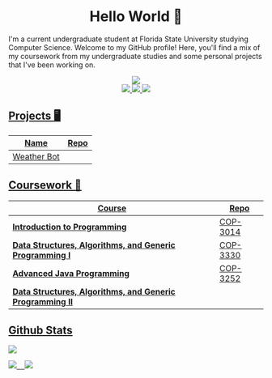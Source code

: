 <h1 align=center> Hello World &#128075 </h1>

I'm a current undergraduate student at Florida State University studying Computer Science. Welcome to my GitHub profile! Here, you'll find a mix of my coursework from my undergraduate studies and some personal projects that I've been working on.

<div align=center>
<a href="https://github.com/chrisjnielson44">
    <img src="https://github-stats-alpha.vercel.app/api?username=chrisjnielson44&cc=22272e&tc=37BCF6&ic=fff&bc=0000">
</a>
</div>

<div align=center>
<a  href="https://www.linkedin.com/in/christopherjnielson/">
    <img src="https://img.shields.io/badge/LinkedIn-0077B5?style=for-the-badge&logo=linkedin&logoColor=white" />   
</a>
<a  href="mailto:cjnielson44@gmail.com">
    <img src="https://img.shields.io/badge/Gmail-D14836?style=for-the-badge&logo=gmail&logoColor=white" />
<a  href="">
    <img src="https://img.shields.io/badge/Twitter-1DA1F2?style=for-the-badge&logo=twitter&logoColor=white">
</div>


<h2> Projects 🖥️ </h2>

| Name | Repo |
|---|---|
|Weather Bot


<h2> Coursework 📝 </h2>

| Course | Repo |
|---|---|
|**Introduction to Programming**  |  [COP-3014](https://github.com/chrisjnielson44/COP-3014)|
|**Data Structures, Algorithms, and Generic Programming I**| [COP-3330](https://github.com/chrisjnielson44/COP-3330)|
|**Advanced Java Programming**| [COP-3252](https://github.com/chrisjnielson44/COP-3252)|
|**Data Structures, Algorithms, and Generic Programming II**| |


<h2>Github Stats</h2>
<div>

![](http://github-profile-summary-cards.vercel.app/api/cards/profile-details?username=chrisjnielson44&theme=dark) 

![](http://github-profile-summary-cards.vercel.app/api/cards/repos-per-language?username=chrisjnielson44&theme=dark)&nbsp;&nbsp;&nbsp;&nbsp;![](http://github-profile-summary-cards.vercel.app/api/cards/most-commit-language?username=chrisjnielson44&theme=dark)

</div>